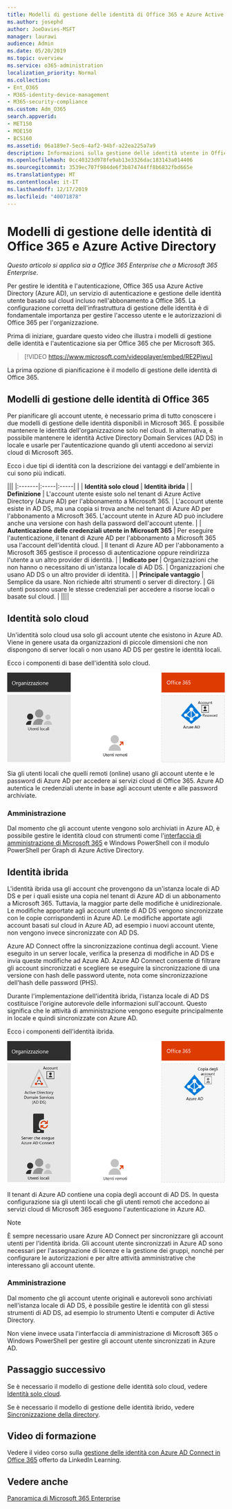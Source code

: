 ```yaml
---
title: Modelli di gestione delle identità di Office 365 e Azure Active Directory
ms.author: josephd
author: JoeDavies-MSFT
manager: laurawi
audience: Admin
ms.date: 05/20/2019
ms.topic: overview
ms.service: o365-administration
localization_priority: Normal
ms.collection:
- Ent_O365
- M365-identity-device-management
- M365-security-compliance
ms.custom: Adm_O365
search.appverid:
- MET150
- MOE150
- BCS160
ms.assetid: 06a189e7-5ec6-4af2-94bf-a22ea225a7a9
description: Informazioni sulla gestione delle identità utente in Office 365.
ms.openlocfilehash: 0cc40323d978fe9ab13e3326dac183143a014406
ms.sourcegitcommit: 3539ec707f984de6f3b874744ff8b6832fbd665e
ms.translationtype: MT
ms.contentlocale: it-IT
ms.lasthandoff: 12/17/2019
ms.locfileid: "40071878"
---
```

# <a name="office-365-identity-models-and-azure-active-directory"></a>Modelli di gestione delle identità di Office 365 e Azure Active Directory

*Questo articolo si applica sia a Office 365 Enterprise che a Microsoft 365 Enterprise*.

Per gestire le identità e l'autenticazione, Office 365 usa Azure Active Directory (Azure AD), un servizio di autenticazione e gestione delle identità utente basato sul cloud incluso nell'abbonamento a Office 365. La configurazione corretta dell'infrastruttura di gestione delle identità è di fondamentale importanza per gestire l'accesso utente e le autorizzazioni di Office 365 per l'organizzazione.

Prima di iniziare, guardare questo video che illustra i modelli di gestione delle identità e l'autenticazione sia per Office 365 che per Microsoft 365.

> [!VIDEO https://www.microsoft.com/videoplayer/embed/RE2Pjwu]

La prima opzione di pianificazione è il modello di gestione delle identità di Office 365.

## <a name="office-365-identity-models"></a>Modelli di gestione delle identità di Office 365

Per pianificare gli account utente, è necessario prima di tutto conoscere i due modelli di gestione delle identità disponibili in Microsoft 365. È possibile mantenere le identità dell'organizzazione solo nel cloud. In alternativa, è possibile mantenere le identità Active Directory Domain Services (AD DS) in locale e usarle per l'autenticazione quando gli utenti accedono ai servizi cloud di Microsoft 365.  

Ecco i due tipi di identità con la descrizione dei vantaggi e dell'ambiente in cui sono più indicati.

|||
|:-------|:-----|:-----|
|  | **Identità solo cloud** | **Identità ibrida** |
| **Definizione** | L'account utente esiste solo nel tenant di Azure Active Directory (Azure AD) per l'abbonamento a Microsoft 365. | L'account utente esiste in AD DS, ma una copia si trova anche nel tenant di Azure AD per l'abbonamento a Microsoft 365. L'account utente in Azure AD può includere anche una versione con hash della password dell'account utente. |
| **Autenticazione delle credenziali utente in Microsoft 365** | Per eseguire l'autenticazione, il tenant di Azure AD per l'abbonamento a Microsoft 365 usa l'account dell'identità cloud. | Il tenant di Azure AD per l'abbonamento a Microsoft 365 gestisce il processo di autenticazione oppure reindirizza l'utente a un altro provider di identità. |
| **Indicato per** | Organizzazioni che non hanno o necessitano di un'istanza locale di AD DS. | Organizzazioni che usano AD DS o un altro provider di identità. |
| **Principale vantaggio** | Semplice da usare. Non richiede altri strumenti o server di directory. | Gli utenti possono usare le stesse credenziali per accedere a risorse locali o basate sul cloud. |
||||

## <a name="cloud-only-identity"></a>Identità solo cloud

Un'identità solo cloud usa solo gli account utente che esistono in Azure AD. Viene in genere usata da organizzazioni di piccole dimensioni che non dispongono di server locali o non usano AD DS per gestire le identità locali. 

Ecco i componenti di base dell'identità solo cloud.
 
![Componenti di base dell'identità solo cloud](./media/about-office-365-identity/cloud-only-identity.png)

Sia gli utenti locali che quelli remoti (online) usano gli account utente e le password di Azure AD per accedere ai servizi cloud di Office 365. Azure AD autentica le credenziali utente in base agli account utente e alle password archiviate.

### <a name="administration"></a>Amministrazione
Dal momento che gli account utente vengono solo archiviati in Azure AD, è possibile gestire le identità cloud con strumenti come l'[interfaccia di amministrazione di Microsoft 365](https://admin.microsoft.com) e Windows PowerShell con il modulo PowerShell per Graph di Azure Active Directory. 

## <a name="hybrid-identity"></a>Identità ibrida

L'identità ibrida usa gli account che provengono da un'istanza locale di AD DS e per i quali esiste una copia nel tenant di Azure AD di un abbonamento a Microsoft 365. Tuttavia, la maggior parte delle modifiche è unidirezionale. Le modifiche apportate agli account utente di AD DS vengono sincronizzate con le copie corrispondenti in Azure AD. Le modifiche apportate agli account basati sul cloud in Azure AD, ad esempio i nuovi account utente, non vengono invece sincronizzate con AD DS.

Azure AD Connect offre la sincronizzazione continua degli account. Viene eseguito in un server locale, verifica la presenza di modifiche in AD DS e invia queste modifiche ad Azure AD. Azure AD Connect consente di filtrare gli account sincronizzati e scegliere se eseguire la sincronizzazione di una versione con hash delle password utente, nota come sincronizzazione dell'hash delle password (PHS).

Durante l'implementazione dell'identità ibrida, l'istanza locale di AD DS costituisce l'origine autorevole delle informazioni sull'account. Questo significa che le attività di amministrazione vengono eseguite principalmente in locale e quindi sincronizzate con Azure AD. 

Ecco i componenti dell'identità ibrida.

![Componenti dell'identità ibrida](./media/about-office-365-identity/hybrid-identity.png)

Il tenant di Azure AD contiene una copia degli account di AD DS. In questa configurazione sia gli utenti locali che gli utenti remoti che accedono ai servizi cloud di Microsoft 365 eseguono l'autenticazione in Azure AD.

>[!Note]
>È sempre necessario usare Azure AD Connect per sincronizzare gli account utenti per l'identità ibrida. Gli account utente sincronizzati in Azure AD sono necessari per l'assegnazione di licenze e la gestione dei gruppi, nonché per configurare le autorizzazioni e per altre attività amministrative che interessano gli account utente.
>

### <a name="administration"></a>Amministrazione

Dal momento che gli account utente originali e autorevoli sono archiviati nell'istanza locale di AD DS, è possibile gestire le identità con gli stessi strumenti di AD DS, ad esempio lo strumento Utenti e computer di Active Directory. 

Non viene invece usata l'interfaccia di amministrazione di Microsoft 365 o Windows PowerShell per gestire gli account utente sincronizzati in Azure AD.

## <a name="next-step"></a>Passaggio successivo

Se è necessario il modello di gestione delle identità solo cloud, vedere [Identità solo cloud](cloud-only-identities.md).

Se è necessario il modello di gestione delle identità ibrido, vedere [Sincronizzazione della directory](plan-for-directory-synchronization.md).
  

## <a name="video-training"></a>Video di formazione

Vedere il video corso sulla [gestione delle identità con Azure AD Connect in Office 365](https://support.office.com/article/90991a1d-c0ab-479a-b413-35c9706f6fed.aspx) offerto da LinkedIn Learning.

## <a name="see-also"></a>Vedere anche

[Panoramica di Microsoft 365 Enterprise](https://docs.microsoft.com/microsoft-365/enterprise/microsoft-365-overview)
